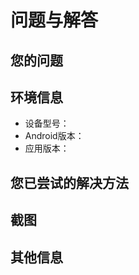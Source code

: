 # 问题与解答

## 您的问题
<!-- 请清晰描述您的问题 -->

## 环境信息
<!-- 请提供相关的环境信息 -->
- 设备型号：
- Android版本：
- 应用版本：

## 您已尝试的解决方法
<!-- 描述您已经尝试过的任何解决方法 -->

## 截图
<!-- 如果适用，添加截图以帮助解释您的问题 -->

## 其他信息
<!-- 添加可能有助于解决问题的任何其他上下文 -->